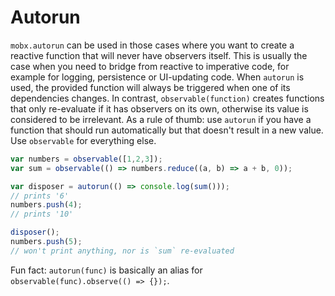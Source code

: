 # Autorun

`mobx.autorun` can be used in those cases where you want to create a reactive function that will never have observers itself.
This is usually the case when you need to bridge from reactive to imperative code, for example for logging, persistence or UI-updating code.
When `autorun` is used, the provided function will always be triggered when one of its dependencies changes.
In contrast, `observable(function)` creates functions that only re-evaluate if it has
observers on its own, otherwise its value is considered to be irrelevant.
As a rule of thumb: use `autorun` if you have a function that should run automatically but that doesn't result in a new value. Use `observable` for everything else.

```javascript
var numbers = observable([1,2,3]);
var sum = observable(() => numbers.reduce((a, b) => a + b, 0));

var disposer = autorun(() => console.log(sum()));
// prints '6'
numbers.push(4);
// prints '10'

disposer();
numbers.push(5);
// won't print anything, nor is `sum` re-evaluated
```

Fun fact: `autorun(func)` is basically an alias for `observable(func).observe(() => {});`.
